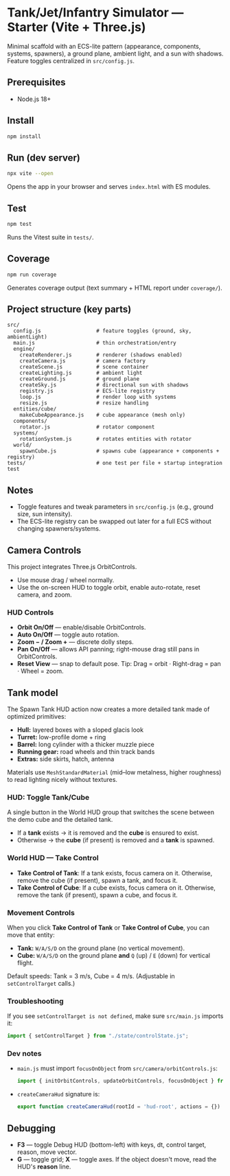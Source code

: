 # Tank/Jet/Infantry Simulator — Starter (Vite + Three.js)

Minimal scaffold with an ECS-lite pattern (appearance, components, systems, spawners), a ground plane, ambient light, and a sun with shadows. Feature toggles centralized in `src/config.js`.

## Prerequisites
- Node.js 18+

## Install
```bash
npm install
```

## Run (dev server)
```bash
npx vite --open
```
Opens the app in your browser and serves `index.html` with ES modules.

## Test
```bash
npm test
```
Runs the Vitest suite in `tests/`.

## Coverage
```bash
npm run coverage
```
Generates coverage output (text summary + HTML report under `coverage/`).

## Project structure (key parts)
```
src/
  config.js                  # feature toggles (ground, sky, ambientLight)
  main.js                    # thin orchestration/entry
  engine/
    createRenderer.js        # renderer (shadows enabled)
    createCamera.js          # camera factory
    createScene.js           # scene container
    createLighting.js        # ambient light
    createGround.js          # ground plane
    createSky.js             # directional sun with shadows
    registry.js              # ECS-lite registry
    loop.js                  # render loop with systems
    resize.js                # resize handling
  entities/cube/
    makeCubeAppearance.js    # cube appearance (mesh only)
  components/
    rotator.js               # rotator component
  systems/
    rotationSystem.js        # rotates entities with rotator
  world/
    spawnCube.js             # spawns cube (appearance + components + registry)
tests/                       # one test per file + startup integration test
```

## Notes
- Toggle features and tweak parameters in `src/config.js` (e.g., ground size, sun intensity).
- The ECS-lite registry can be swapped out later for a full ECS without changing spawners/systems.


## Camera Controls
This project integrates Three.js OrbitControls.  
- Use mouse drag / wheel normally.  
- Use the on-screen HUD to toggle orbit, enable auto-rotate, reset camera, and zoom.


### HUD Controls
- **Orbit On/Off** — enable/disable OrbitControls.
- **Auto On/Off** — toggle auto rotation.
- **Zoom − / Zoom +** — discrete dolly steps.
- **Pan On/Off** — allows API panning; right-mouse drag still pans in OrbitControls.
- **Reset View** — snap to default pose.
Tip: Drag = orbit · Right-drag = pan · Wheel = zoom.


## Tank model
The Spawn Tank HUD action now creates a more detailed tank made of optimized primitives:
- **Hull:** layered boxes with a sloped glacis look
- **Turret:** low-profile dome + ring
- **Barrel:** long cylinder with a thicker muzzle piece
- **Running gear:** road wheels and thin track bands
- **Extras:** side skirts, hatch, antenna

Materials use `MeshStandardMaterial` (mid–low metalness, higher roughness) to read lighting nicely without textures.


### HUD: Toggle Tank/Cube
A single button in the World HUD group that switches the scene between the demo cube and the detailed tank.
- If a **tank** exists → it is removed and the **cube** is ensured to exist.
- Otherwise → the **cube** (if present) is removed and a **tank** is spawned.





### World HUD — Take Control
- **Take Control of Tank**: If a tank exists, focus camera on it. Otherwise, remove the cube (if present), spawn a tank, and focus it.
- **Take Control of Cube**: If a cube exists, focus camera on it. Otherwise, remove the tank (if present), spawn a cube, and focus it.


### Movement Controls
When you click **Take Control of Tank** or **Take Control of Cube**, you can move that entity:
- **Tank:** `W/A/S/D` on the ground plane (no vertical movement).
- **Cube:** `W/A/S/D` on the ground plane **and** `Q` (up) / `E` (down) for vertical flight.

Default speeds: Tank = 3 m/s, Cube = 4 m/s. (Adjustable in `setControlTarget` calls.)


### Troubleshooting
If you see `setControlTarget is not defined`, make sure `src/main.js` imports it:
```js
import { setControlTarget } from "./state/controlState.js";
```


### Dev notes
- `main.js` must import `focusOnObject` from `src/camera/orbitControls.js`:
  ```js
  import { initOrbitControls, updateOrbitControls, focusOnObject } from "./camera/orbitControls.js";
  ```
- `createCameraHud` signature is:
  ```js
  export function createCameraHud(rootId = 'hud-root', actions = {})
  ```


## Debugging
- **F3** — toggle Debug HUD (bottom-left) with keys, dt, control target, reason, move vector.
- **G** — toggle grid; **X** — toggle axes.
If the object doesn't move, read the HUD's **reason** line.
